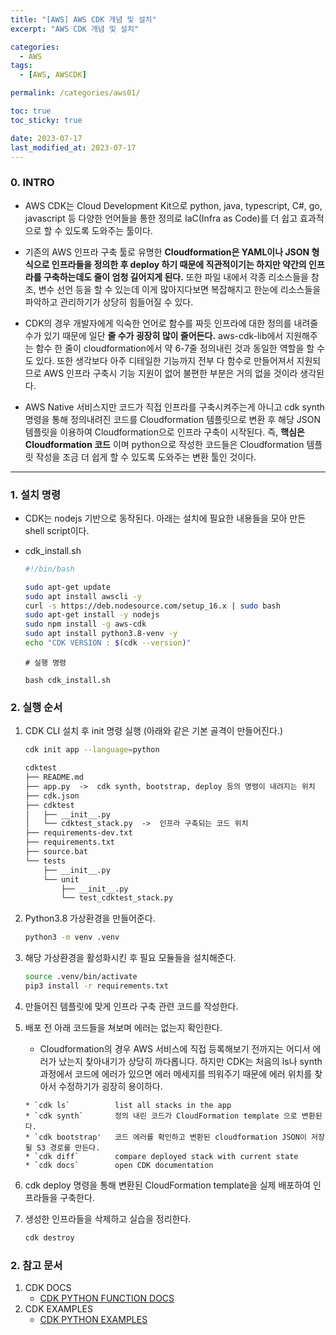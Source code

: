 ```yaml
---
title: "[AWS] AWS CDK 개념 및 설치"
excerpt: "AWS CDK 개념 및 설치"

categories:
  - AWS
tags:
  - [AWS, AWSCDK]

permalink: /categories/aws01/

toc: true
toc_sticky: true

date: 2023-07-17
last_modified_at: 2023-07-17
---
```


### 0. INTRO

- AWS CDK는 Cloud Development Kit으로 python, java, typescript, C#, go, javascript 등 다양한 언어들을 통한 정의로 IaC(Infra as Code)를 더 쉽고 효과적으로 할 수 있도록 도와주는 툴이다.

- 기존의 AWS 인프라 구축 툴로 유명한 **Cloudformation은 YAML이나 JSON 형식으로 인프라들을 정의한 후 deploy 하기 때문에 직관적이기는 하지만 약간의 인프라를 구축하는데도 줄이 엄청 길어지게 된다.** 또한 파일 내에서 각종 리소스들을 참조, 변수 선언 등을 할 수 있는데 이게 많아지다보면 복잡해지고 한눈에 리소스들을 파악하고 관리하기가 상당히 힘들어질 수 있다. 

- CDK의 경우 개발자에게 익숙한 언어로 함수를 짜듯 인프라에 대한 정의를 내려줄 수가 있기 때문에 일단 **줄 수가 굉장히 많이 줄어든다.** aws-cdk-lib에서 지원해주는 함수 한 줄이 cloudformation에서 약 6-7줄 정의내린 것과 동일한 역할을 할 수도 있다. 또한 생각보다 아주 디테일한 기능까지 전부 다 함수로 만들어져서 지원되므로 AWS 인프라 구축시 기능 지원이 없어 불편한 부분은 거의 없을 것이라 생각된다.

- AWS Native 서비스지만 코드가 직접 인프라를 구축시켜주는게 아니고 cdk synth 명령을 통해 정의내려진 코드를 Cloudformation 템플릿으로 변환 후 해당 JSON 템플릿을 이용하여 Cloudformation으로 인프라 구축이 시작된다. 즉, **핵심은 Cloudformation 코드** 이며 python으로 작성한 코드들은 Cloudformation 템플릿 작성을 조금 더 쉽게 할 수 있도록 도와주는 변환 툴인 것이다.

---
### 1. 설치 명령
  - CDK는 nodejs 기반으로 동작된다. 아래는 설치에 필요한 내용들을 모아 만든 shell script이다.
  - cdk_install.sh

    ```bash
    #!/bin/bash

    sudo apt-get update
    sudo apt install awscli -y
    curl -s https://deb.nodesource.com/setup_16.x | sudo bash
    sudo apt-get install -y nodejs
    sudo npm install -g aws-cdk
    sudo apt install python3.8-venv -y
    echo "CDK VERSION : $(cdk --version)"
    ```

    ```
    # 실행 명령

    bash cdk_install.sh
    ```



### 2. 실행 순서

1. CDK CLI 설치 후 init 명령 실행 (아래와 같은 기본 골격이 만들어진다.)
    
    ```bash
    cdk init app --language=python
    ```
    ```txt
    cdktest
    ├── README.md
    ├── app.py  ->  cdk synth, bootstrap, deploy 등의 명령이 내려지는 위치
    ├── cdk.json
    ├── cdktest
    │   ├── __init__.py
    │   └── cdktest_stack.py  ->  인프라 구축되는 코드 위치
    ├── requirements-dev.txt
    ├── requirements.txt
    ├── source.bat
    └── tests
        ├── __init__.py
        └── unit
            ├── __init__.py
            └── test_cdktest_stack.py
    ```


    
2. Python3.8 가상환경을 만들어준다.
    
    ```bash
    python3 -m venv .venv
    ```
    
3. 해당 가상환경을 활성화시킨 후 필요 모듈들을 설치해준다.
    
    ```bash
    source .venv/bin/activate
    pip3 install -r requirements.txt
    ```
    
4. 만들어진 템플릿에 맞게 인프라 구축 관련 코드를 작성한다.
5. 배포 전 아래 코드들을 쳐보며 에러는 없는지 확인한다.
    - Cloudformation의 경우 AWS 서비스에 직접 등록해보기 전까지는 어디서 에러가 났는지 찾아내기가 상당히 까다롭니다. 하지만 CDK는 처음의 ls나 synth 과정에서 코드에 에러가 있으면 에러 메세지를 띄워주기 때문에 에러 위치를 찾아서 수정하기가 굉장히 용이하다.
    
    ```
    * `cdk ls`          list all stacks in the app
    * `cdk synth`       정의 내린 코드가 CloudFormation template 으로 변환된다.
    * `cdk bootstrap'   코드 에러를 확인하고 변환된 cloudformation JSON이 저장될 S3 경로를 만든다.
    * `cdk diff`        compare deployed stack with current state
    * `cdk docs`        open CDK documentation
    ```
    
6. cdk deploy 명령을 통해 변환된 CloudFormation template을 실제 배포하여 인프라들을 구축한다.
7. 생성한 인프라들을 삭제하고 실습을 정리한다.
    
    ```bash
    cdk destroy
    ```

### 2. 참고 문서
1. CDK DOCS
   - [CDK PYTHON FUNCTION DOCS](https://docs.aws.amazon.com/cdk/api/v1/python/index.html)
2. CDK EXAMPLES
   - [CDK PYTHON EXAMPLES](https://github.com/aws-samples/aws-cdk-examples/tree/master/python)

